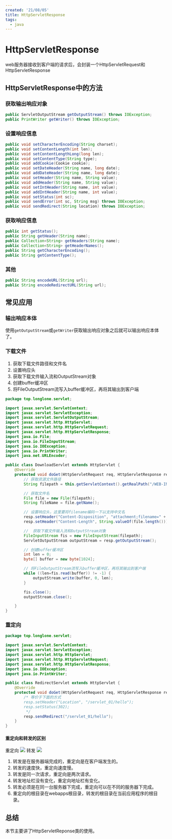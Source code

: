 ```yaml
---
created: '21/08/05'
title: HttpServletResponse
tags:
  - java
---
```

# HttpServletResponse
web服务器接收到客户端的请求后，会封装一个HttpServletRequest和HttpServletResponse
## HttpServletResponse中的方法

### 获取输出响应对象
```java
public ServletOutputStream getOutputStream() throws IOException;
public PrintWriter getWriter() throws IOException;
```

### 设置响应信息
```java
public void setCharacterEncoding(String charset);
public void setContentLength(int len);
public void setContentLengthLong(long len);
public void setContentType(String type);
public void addCookie(Cookie cookie);
public void setDateHeader(String name, long date);
public void addDateHeader(String name, long date);
public void setHeader(String name, String value);
public void addHeader(String name, String value);
public void setIntHeader(String name, int value);
public void addIntHeader(String name, int value);
public void setStatus(int sc);
public void sendError(int sc, String msg) throws IOException;
public void sendRedirect(String location) throws IOException;
```

### 获取响应信息
```java
public int getStatus();
public String getHeader(String name);
public Collection<String> getHeaders(String name);
public Collection<String> getHeaderNames();
public String getCharacterEncoding();
public String getContentType();

```

### 其他
```java
public String encodeURL(String url);
public String encodeRedirectURL(String url);
```

## 常见应用
### 输出响应本体
使用`getOutputStream`或`getWriter`获取输出响应对象之后就可以输出响应本体了。
### 下载文件
1. 获取下载文件路径和文件名
2. 设置响应头
3. 获取下载文件输入流和OutputStream对象
4. 创建buffer缓冲区
5. 将FileOutputStream流写入buffer缓冲区，再将其输出到客户端
```java
package top.longlone.servlet;

import javax.servlet.ServletContext;
import javax.servlet.ServletException;
import javax.servlet.ServletOutputStream;
import javax.servlet.http.HttpServlet;
import javax.servlet.http.HttpServletRequest;
import javax.servlet.http.HttpServletResponse;
import java.io.File;
import java.io.FileInputStream;
import java.io.IOException;
import java.io.PrintWriter;
import java.net.URLEncoder;

public class DownloadServlet extends HttpServlet {
    @Override
    protected void doGet(HttpServletRequest req, HttpServletResponse resp) throws ServletException, IOException {
        // 获取资源文件路径
        String filepath = this.getServletContext().getRealPath("/WEB-INF/classes/db.properties");

        // 获取文件名
        File file = new File(filepath);
        String fileName = file.getName();

        // 设置响应头，这里要将filename编码一下以支持中文名
        resp.setHeader("Content-Disposition", "attachment;filename=" + URLEncoder.encode(fileName, "UTF-8"));
        resp.setHeader("Content-Length", String.valueOf(file.length()));

        //  获取下载文件输入流和OutputStream对象
        FileInputStream fis = new FileInputStream(filepath);
        ServletOutputStream outputStream = resp.getOutputStream();

        // 创建buffer缓冲区
        int len = 0;
        byte[] buffer = new byte[1024];

        // 将FileOutputStream流写入buffer缓冲区，再将其输出到客户端
        while ((len=fis.read(buffer)) != -1) {
            outputStream.write(buffer, 0, len);
        }

        fis.close();
        outputStream.close();

    }
}
```
### 重定向
```java
package top.longlone.servlet;

import javax.servlet.ServletContext;
import javax.servlet.ServletException;
import javax.servlet.http.HttpServlet;
import javax.servlet.http.HttpServletRequest;
import javax.servlet.http.HttpServletResponse;
import java.io.IOException;
import java.io.PrintWriter;

public class RedirectServlet extends HttpServlet {
    @Override
    protected void doGet(HttpServletRequest req, HttpServletResponse resp) throws ServletException, IOException {
        /* 等价于下面的方式
        resp.setHeader("Location", "/servlet_01/hello");
        resp.setStatus(302);
         */
        resp.sendRedirect("/servlet_01/hello");
    }
}
```
#### 重定向和转发的区别
重定向
![](https://tuchuang-1300339532.cos.ap-chengdu.myqcloud.com/img/20210806164813.png)
转发
![](https://tuchuang-1300339532.cos.ap-chengdu.myqcloud.com/img/20210806164831.png)


1. 转发是在服务器端完成的，重定向是在客户端发生的。
2. 转发的速度快，重定向速度慢。
3. 转发是同一次请求，重定向是两次请求。
4. 转发地址栏没有变化，重定向地址栏有变化。
5. 转发必须是在同一台服务器下完成，重定向可以在不同的服务器下完成。
6. 重定向的根目录在webapps根目录，转发的根目录在当前应用程序的根目录。

## 总结
本节主要讲了HttpServletReponse类的使用。